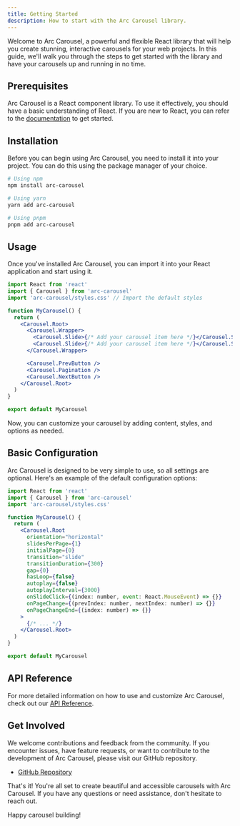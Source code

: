 ```yaml
---
title: Getting Started
description: How to start with the Arc Carousel library.
---
```


Welcome to Arc Carousel, a powerful and flexible React library that will help you create stunning, interactive carousels for your web projects. In this guide, we'll walk you through the steps to get started with the library and have your carousels up and running in no time.

## Prerequisites

Arc Carousel is a React component library. To use it effectively, you should have a basic understanding of React. If you are new to React, you can refer to the [documentation](https://react.dev/learn) to get started.

## Installation

Before you can begin using Arc Carousel, you need to install it into your project. You can do this using the package manager of your choice.

```bash
# Using npm
npm install arc-carousel

# Using yarn
yarn add arc-carousel

# Using pnpm
pnpm add arc-carousel
```

## Usage

Once you've installed Arc Carousel, you can import it into your React application and start using it.

```jsx
import React from 'react'
import { Carousel } from 'arc-carousel'
import 'arc-carousel/styles.css' // Import the default styles

function MyCarousel() {
  return (
    <Carousel.Root>
      <Carousel.Wrapper>
        <Carousel.Slide>{/* Add your carousel item here */}</Carousel.Slide>
        <Carousel.Slide>{/* Add your carousel item here */}</Carousel.Slide>
      </Carousel.Wrapper>

      <Carousel.PrevButton />
      <Carousel.Pagination />
      <Carousel.NextButton />
    </Carousel.Root>
  )
}

export default MyCarousel
```

Now, you can customize your carousel by adding content, styles, and options as needed.

## Basic Configuration

Arc Carousel is designed to be very simple to use, so all settings are optional. Here's an example of the default configuration options:

```jsx
import React from 'react'
import { Carousel } from 'arc-carousel'
import 'arc-carousel/styles.css'

function MyCarousel() {
  return (
    <Carousel.Root
      orientation="horizontal"
      slidesPerPage={1}
      initialPage={0}
      transition="slide"
      transitionDuration={300}
      gap={0}
      hasLoop={false}
      autoplay={false}
      autoplayInterval={3000}
      onSlideClick={(index: number, event: React.MouseEvent) => {}}
      onPageChange={(prevIndex: number, nextIndex: number) => {}}
      onPageChangeEnd={(index: number) => {}}
    >
      {/* ... */}
    </Carousel.Root>
  )
}

export default MyCarousel
```

## API Reference

For more detailed information on how to use and customize Arc Carousel, check out our [API Reference](/reference/carousel-root/).

## Get Involved

We welcome contributions and feedback from the community. If you encounter issues, have feature requests, or want to contribute to the development of Arc Carousel, please visit our GitHub repository.

- [GitHub Repository](https://github.com/MBrunoS/arc-carousel)

That's it! You're all set to create beautiful and accessible carousels with Arc Carousel. If you have any questions or need assistance, don't hesitate to reach out.

Happy carousel building!
